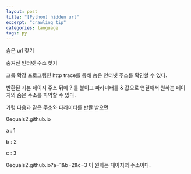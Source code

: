 ```yaml
---
layout: post
title: "[Python] hidden url"
excerpt: "crawling tip"
categories: language
tags: py
---
```




숨은 url 찾기

숨겨진 인터넷 주소 찾기

크롬 확장 프로그램인 http trace를 통해 숨은 인터넷 주소를 확인할 수 있다.

반환된 기본 페이지 주소 뒤에 ? 를 붙이고 파라미터를 & 값으로 연결해서 원하는 페이지의 숨은 주소를 파악할 수 있다.

가령 다음과 같은 주소와 파라미터를 반환 받으면

0equals2.github.io

a : 1

b : 2

c : 3

0equals2.github.io?a=1&b=2&c=3 이 원하는 페이지의 주소이다.